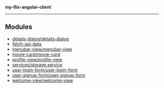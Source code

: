 **my-flix-angular-client**

***

<!-- API-DOCS-START -->

## Modules

- [details-dialog/details-dialog](/docs/md/details-dialog/details-dialog/README.md)
- [fetch-api-data](/docs/md/fetch-api-data/README.md)
- [menubar-view/menubar-view](/docs/md/menubar-view/menubar-view/README.md)
- [movie-card/movie-card](/docs/md/movie-card/movie-card/README.md)
- [profile-view/profile-view](/docs/md/profile-view/profile-view/README.md)
- [services/storage.service](/docs/md/services/storage.service/README.md)
- [user-login-form/user-login-form](/docs/md/user-login-form/user-login-form/README.md)
- [user-signup-form/user-signup-form](/docs/md/user-signup-form/user-signup-form/README.md)
- [welcome-view/welcome-view](/docs/md/welcome-view/welcome-view/README.md)

<!-- API-DOCS-END -->
